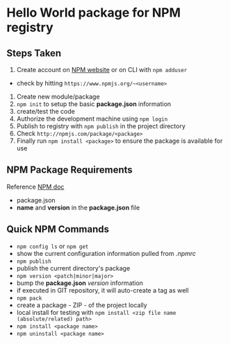 Hello World package for NPM registry
==============================

Steps Taken
-----------

1. Create account on [NPM website](https://www.npmjs.com) or on CLI with `npm adduser`
 * check by hitting `https://www.npmjs.org/~<username>`
1. Create new module/package
 1. `npm init` to setup the basic **package.json** information
 1. create/test the code
1. Authorize the development machine using `npm login`
1. Publish to registry with `npm publish` in the project directory
1. Check `http://npmjs.com/package/<package>`
1. Finally run `npm install <package>` to ensure the package is available for use

NPM Package Requirements
------------------------

Reference [NPM doc](https://docs.npmjs.com/getting-started/publishing-npm-packages)

* package.json
* **name** and **version** in the **package.json** file

Quick NPM Commands
------------------

* `npm config ls` or `npm get`
 * show the current configuration information pulled from *.npmrc*
* `npm publish`
 * publish the current directory's package
* `npm version <patch|minor|major>`
 * bump the **package.json** _version_ information
 * if executed in GIT repository, it will auto-create a tag as well
* `npm pack`
 * create a package - ZIP - of the project locally
 * local install for testing with `npm install <zip file name (absolute/related) path>`
* `npm install <package name>`
* `npm uninstall <package name>`
